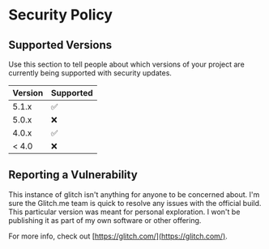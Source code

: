 # Security Policy

## Supported Versions

Use this section to tell people about which versions of your project are
currently being supported with security updates.

| Version | Supported          |
| ------- | ------------------ |
| 5.1.x   | :white_check_mark: |
| 5.0.x   | :x:                |
| 4.0.x   | :white_check_mark: |
| < 4.0   | :x:                |

## Reporting a Vulnerability
This instance of glitch isn't anything for anyone to be concerned about. 
I'm sure the Glitch.me team is quick to resolve any issues with the official build.
This particular version was meant for personal exploration.
I won't be publishing it as part of my own software or other offering.

For more info, check out [https://glitch.com/](https://glitch.com/).
